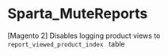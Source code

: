 # Sparta_MuteReports
[Magento 2] Disables logging product views to `report_viewed_product_index ` table
